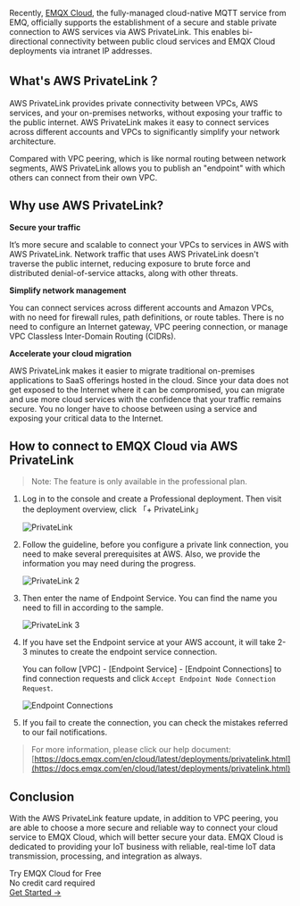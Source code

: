 Recently, [EMQX Cloud](https://www.emqx.com/en/cloud), the fully-managed cloud-native MQTT service from EMQ, officially supports the establishment of a secure and stable private connection to AWS services via AWS PrivateLink. This enables bi-directional connectivity between public cloud services and EMQX Cloud deployments via intranet IP addresses.

## What's AWS PrivateLink？

AWS PrivateLink provides private connectivity between VPCs, AWS services, and your on-premises networks, without exposing your traffic to the public internet. AWS PrivateLink makes it easy to connect services across different accounts and VPCs to significantly simplify your network architecture.

Compared with VPC peering, which is like normal routing between network segments, AWS PrivateLink allows you to publish an "endpoint" with which others can connect from their own VPC.

## Why use AWS PrivateLink?

**Secure your traffic**

It’s more secure and scalable to connect your VPCs to services in AWS with AWS PrivateLink. Network traffic that uses AWS PrivateLink doesn't traverse the public internet, reducing exposure to brute force and distributed denial-of-service attacks, along with other threats.

**Simplify network management**

You can connect services across different accounts and Amazon VPCs, with no need for firewall rules, path definitions, or route tables. There is no need to configure an Internet gateway, VPC peering connection, or manage VPC Classless Inter-Domain Routing (CIDRs).

**Accelerate your cloud migration**

AWS PrivateLink makes it easier to migrate traditional on-premises applications to SaaS offerings hosted in the cloud.  Since your data does not get exposed to the Internet where it can be compromised, you can migrate and use more cloud services with the confidence that your traffic remains secure. You no longer have to choose between using a service and exposing your critical data to the Internet.

## How to connect to EMQX Cloud via AWS PrivateLink

> Note: The feature is only available in the professional plan.

1. Log in to the console and create a Professional deployment. Then visit the deployment overview, click 「+ PrivateLink」

   ![PrivateLink](https://assets.emqx.com/images/b07782731acbc6dbbd1c00d7031004c0.png)
 
2. Follow the guideline, before you configure a private link connection, you need to make several prerequisites at AWS. Also, we provide the information you may need during the progress.

   ![PrivateLink 2](https://assets.emqx.com/images/63182ed9306bddffc940b21ecd83f95f.png)

3. Then enter the name of Endpoint Service. You can find the name you need to fill in according to the sample.

   ![PrivateLink 3](https://assets.emqx.com/images/6f8c99a96ccc3789fdef95180b3b3edb.png)

4. If you have set the Endpoint service at your AWS account, it will take 2-3 minutes to create the endpoint service connection.

   You can follow [VPC] - [Endpoint Service] - [Endpoint Connections] to find connection requests and click `Accept Endpoint Node Connection Request`.

   ![Endpoint Connections](https://assets.emqx.com/images/f5e42a385fa2f0a0e07731996de70fc8.png)

5. If you fail to create the connection, you can check the mistakes referred to our fail notifications.

> For more information, please click our help document: [https://docs.emqx.com/en/cloud/latest/deployments/privatelink.html](https://docs.emqx.com/en/cloud/latest/deployments/privatelink.html) 

## Conclusion

With the AWS PrivateLink feature update, in addition to VPC peering, you are able to choose a more secure and reliable way to connect your cloud service to EMQX Cloud, which will better secure your data. EMQX Cloud is dedicated to providing your IoT business with reliable, real-time IoT data transmission, processing, and integration as always.



<section class="promotion">
    <div>
        Try EMQX Cloud for Free
        <div class="is-size-14 is-text-normal has-text-weight-normal">No credit card required</div>
    </div>
    <a href="https://accounts.emqx.com/signup?continue=https://cloud-intl.emqx.com/console/deployments/0?oper=new" class="button is-gradient px-5">Get Started →</a>
</section>
